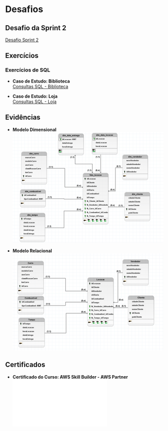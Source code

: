 # Desafios

## Desafio da Sprint 2
[Desafio Sprint 2](/Sprint%202/Desafio/README.md)

## Exercícios

### Exercícios de SQL

- **Caso de Estudo: Biblioteca**  
  [Consultas SQL - Biblioteca](/Sprint%202/exercicios/casoBiblioteca/biblioteca_consultas.sql)

- **Caso de Estudo: Loja**  
  [Consultas SQL - Loja](/Sprint%202/exercicios/casoLoja/loja_consultas.sql)

## Evidências

- **Modelo Dimensional**  
  ![Evidência 1](evidencias/dimensional.png)

- **Modelo Relacional**  
  ![Evidência 2](evidencias/relacional.png)

## Certificados

- **Certificado do Curso: AWS Skill Builder - AWS Partner**  
  ![Certificado](certificados/AWS%20Course%20Completion%20Certificate.pdf)
